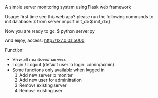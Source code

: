 A simple server monitoring system using Flask web framework

Usage: first time see this web app? please run the following commands to init database:
$ from server import init_db
$ init_db()

Now you are ready to go:
$ python server.py

And enjoy, access: http://127.0.0.1:5000

Function:
- View all monitored servers
- Login / Logout (default user to login: admin/admin)
- Some functions only available when logged in:
	1. Add new server to monitor
	2. Add new user for adminitration
	3. Remove existing server
	4. Remove existing user